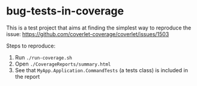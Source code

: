 # bug-tests-in-coverage

This is a test project that aims at finding the simplest way to reproduce the issue:
https://github.com/coverlet-coverage/coverlet/issues/1503

Steps to reproduce:

1. Run `./run-coverage.sh`
2. Open `./CoverageReports/summary.html`
3. See that `MyApp.Application.CommandTests` (a tests class) is included in the report
